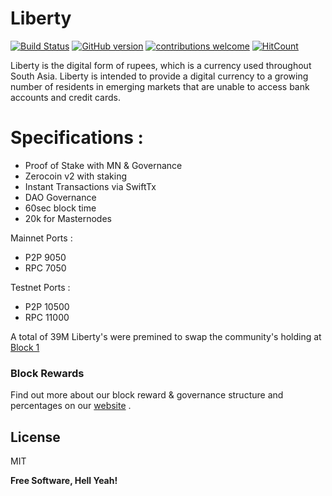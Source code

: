 # Liberty

[![Build Status](https://travis-ci.org/liberty-project/lbrt.svg?branch=master)](https://travis-ci.org/liberty-project/lbrt)  [![GitHub version](https://badge.fury.io/gh/liberty-project%2Flbrt.svg)](https://badge.fury.io/gh/liberty-project%2Flbrt) [![contributions welcome](https://img.shields.io/badge/contributions-welcome-brightgreen.svg?style=flat)](https://github.com/liberty-project/lbrt/issues) [![HitCount](http://hits.dwyl.io/mo-bay/liberty-project/lbrt.svg)](http://hits.dwyl.io/mo-bay/liberty-project/lbrt)



Liberty is the digital form of rupees, which is a currency used throughout South Asia. Liberty is intended to provide a digital currency to a growing number of residents in emerging markets that are unable to access bank accounts and credit cards.


# Specifications :

  - Proof of Stake with MN & Governance
  - Zerocoin v2 with staking 
  - Instant Transactions via SwiftTx
  - DAO Governance
  - 60sec block time
  - 20k for Masternodes


Mainnet Ports :
  - P2P 9050
  - RPC 7050

Testnet Ports :
  - P2P 10500
  - RPC 11000

A total of 39M Liberty's were premined to swap the community's holding at [Block 1](https://find.lbrt.io/block/1)


### Block Rewards

Find out more about our block reward & governance structure and percentages on our [website](https://www.lbrt.io) .

License
----

MIT


**Free Software, Hell Yeah!**

[//]: # (These are reference links used in the body of this note and get stripped out when the markdown processor does its job. There is no need to format nicely because it shouldn't be seen. Thanks SO - http://stackoverflow.com/questions/4823468/store-comments-in-markdown-syntax)


   [dill]: <https://github.com/joemccann/dillinger>
   [git-repo-url]: <https://github.com/joemccann/dillinger.git>
   [john gruber]: <http://daringfireball.net>
   [df1]: <http://daringfireball.net/projects/markdown/>
   [markdown-it]: <https://github.com/markdown-it/markdown-it>
   [Ace Editor]: <http://ace.ajax.org>
   [node.js]: <http://nodejs.org>
   [Twitter Bootstrap]: <http://twitter.github.com/bootstrap/>
   [jQuery]: <http://jquery.com>
   [@tjholowaychuk]: <http://twitter.com/tjholowaychuk>
   [express]: <http://expressjs.com>
   [AngularJS]: <http://angularjs.org>
   [Gulp]: <http://gulpjs.com>

   [PlDb]: <https://github.com/joemccann/dillinger/tree/master/plugins/dropbox/README.md>
   [PlGh]: <https://github.com/joemccann/dillinger/tree/master/plugins/github/README.md>
   [PlGd]: <https://github.com/joemccann/dillinger/tree/master/plugins/googledrive/README.md>
   [PlOd]: <https://github.com/joemccann/dillinger/tree/master/plugins/onedrive/README.md>
   [PlMe]: <https://github.com/joemccann/dillinger/tree/master/plugins/medium/README.md>
   [PlGa]: <https://github.com/RahulHP/dillinger/blob/master/plugins/googleanalytics/README.md>
